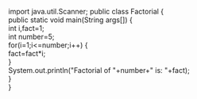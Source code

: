 import java.util.Scanner;
public class Factorial
{  
 public static void main(String args[])
{  
  int i,fact=1;  
  int number=5;  
  for(i=1;i<=number;i++)
{    
      fact=fact*i;    
  }    
  System.out.println("Factorial of "+number+" is: "+fact);    
 }  
}
